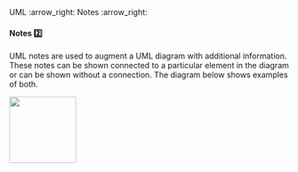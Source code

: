 <link rel="stylesheet" href="{{baseUrl}}/css/textbook.css">

<div class="website-content">

<div id="path">UML :arrow_right: Notes :arrow_right:</div>

<div id="title">

#### Notes :two:

</div>

<div id="body">

UML notes are used to augment a UML diagram with additional information. These notes can be shown connected to a particular element in the diagram or can be shown without a connection. The diagram below shows examples of both.

<img src="{{baseUrl}}/uml/notes/notes/images/adminProfessor.png" height="120" />
<p/>

</div>

</div>
